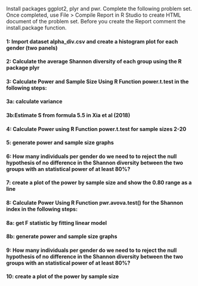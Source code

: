 Install packages ggplot2, plyr and pwr. Complete the following problem set. Once completed, use File > Compile Report in R Studio to create HTML document of the problem set. Before you create the Report comment the install.package function.

#### 1: Import dataset alpha_div.csv and create a histogram plot for each gender (two panels)

#### 2: Calculate the average Shannon diversity of each group using the R package plyr

#### 3: Calculate Power and Sample Size Using R Function power.t.test in the following steps:
#### 3a: calculate variance

#### 3b:Estimate S from formula 5.5 in Xia et al (2018)

#### 4: Calculate Power using R Function power.t.test for sample sizes 2-20

#### 5: generate power and sample size graphs

#### 6: How many individuals per gender do we need to to reject the null hypothesis of no difference in the Shannon diversity between the two groups with an statistical power of at least 80%?

#### 7: create a plot of the power by sample size and show the 0.80 range as a line

#### 8: Calculate Power Using R Function pwr.avova.test() for the Shannon index in the following steps:
#### 8a: get F statistic by fitting linear model

#### 8b: generate power and sample size graphs

#### 9: How many individuals per gender do we need to to reject the null hypothesis of no difference in the Shannon diversity between the two groups with an statistical power of at least 80%?

#### 10: create a plot of the power by sample size
